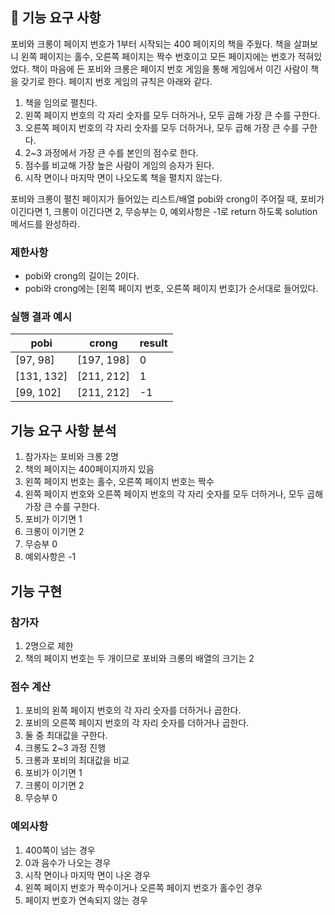 ## 🚀 기능 요구 사항

포비와 크롱이 페이지 번호가 1부터 시작되는 400 페이지의 책을 주웠다. 책을 살펴보니 왼쪽 페이지는 홀수, 오른쪽 페이지는 짝수 번호이고 모든 페이지에는 번호가 적혀있었다. 책이 마음에 든 포비와 크롱은 페이지 번호 게임을 통해 게임에서 이긴 사람이 책을 갖기로 한다. 페이지 번호 게임의 규칙은 아래와 같다.

1. 책을 임의로 펼친다.
2. 왼쪽 페이지 번호의 각 자리 숫자를 모두 더하거나, 모두 곱해 가장 큰 수를 구한다.
3. 오른쪽 페이지 번호의 각 자리 숫자를 모두 더하거나, 모두 곱해 가장 큰 수를 구한다.
4. 2~3 과정에서 가장 큰 수를 본인의 점수로 한다.
5. 점수를 비교해 가장 높은 사람이 게임의 승자가 된다.
6. 시작 면이나 마지막 면이 나오도록 책을 펼치지 않는다.

포비와 크롱이 펼친 페이지가 들어있는 리스트/배열 pobi와 crong이 주어질 때, 포비가 이긴다면 1, 크롱이 이긴다면 2, 무승부는 0, 예외사항은 -1로 return 하도록 solution 메서드를 완성하라.

### 제한사항

- pobi와 crong의 길이는 2이다.
- pobi와 crong에는 [왼쪽 페이지 번호, 오른쪽 페이지 번호]가 순서대로 들어있다.

### 실행 결과 예시

| pobi | crong | result |
| --- | --- | --- |
| [97, 98] | [197, 198] | 0 |
| [131, 132] | [211, 212] | 1 |
| [99, 102] | [211, 212] | -1 |


## 기능 요구 사항 분석
1. 참가자는 포비와 크롱 2명
2. 책의 페이지는 400페이지까지 있음
3. 왼쪽 페이지 번호는 홀수, 오른쪽 페이지 번호는 짝수
4. 왼쪽 페이지 번호와 오른쪽 페이지 번호의 각 자리 숫자를 모두 더하거나, 모두 곱해 가장 큰 수를 구한다.
5. 포비가 이기면 1 
6. 크롱이 이기면 2 
7. 무승부 0
8. 예외사항은 -1

## 기능 구현

### 참가자
1. 2명으로 제한
2. 책의 페이지 번호는 두 개이므로 포비와 크롱의 배열의 크기는 2

### 점수 계산
1. 포비의 왼쪽 페이지 번호의 각 자리 숫자를 더하거나 곱한다.
2. 포비의 오른쪽 페이지 번호의 각 자리 숫자를 더하거나 곱한다.
3. 둘 중 최대값을 구한다.
4. 크롱도 2~3 과정 진행
5. 크롱과 포비의 최대값을 비교
6. 포비가 이기면 1 
7. 크롱이 이기면 2 
8. 무승부 0

### 예외사항
1. 400쪽이 넘는 경우
2. 0과 음수가 나오는 경우
3. 시작 면이나 마지막 면이 나온 경우
4. 왼쪽 페이지 번호가 짝수이거나 오른쪽 페이지 번호가 홀수인 경우
5. 페이지 번호가 연속되지 않는 경우